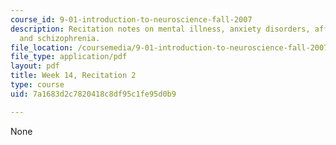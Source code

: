 ```yaml
---
course_id: 9-01-introduction-to-neuroscience-fall-2007
description: Recitation notes on mental illness, anxiety disorders, affective disorders,
  and schizophrenia.
file_location: /coursemedia/9-01-introduction-to-neuroscience-fall-2007/7a1683d2c7820418c8df95c1fe95d0b9_wk14_sechand1203.pdf
file_type: application/pdf
layout: pdf
title: Week 14, Recitation 2
type: course
uid: 7a1683d2c7820418c8df95c1fe95d0b9

---
```

None